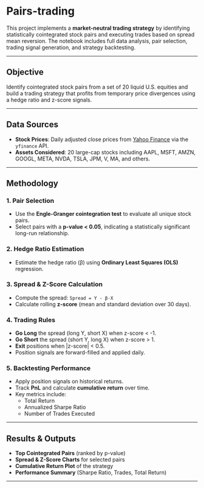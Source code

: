 # Pairs-trading

This project implements a **market-neutral trading strategy** by identifying statistically cointegrated stock pairs and executing trades based on spread mean reversion. The notebook includes full data analysis, pair selection, trading signal generation, and strategy backtesting.

---

## Objective

Identify cointegrated stock pairs from a set of 20 liquid U.S. equities and build a trading strategy that profits from temporary price divergences using a hedge ratio and z-score signals.

---

##  Data Sources

- **Stock Prices**: Daily adjusted close prices from [Yahoo Finance](https://finance.yahoo.com) via the `yfinance` API.
- **Assets Considered**: 20 large-cap stocks including AAPL, MSFT, AMZN, GOOGL, META, NVDA, TSLA, JPM, V, MA, and others.

---

## Methodology

### 1. **Pair Selection**
- Use the **Engle-Granger cointegration test** to evaluate all unique stock pairs.
- Select pairs with a **p-value < 0.05**, indicating a statistically significant long-run relationship.

### 2. **Hedge Ratio Estimation**
- Estimate the hedge ratio (β) using **Ordinary Least Squares (OLS)** regression.

### 3. **Spread & Z-Score Calculation**
- Compute the spread: `Spread = Y - β·X`
- Calculate rolling **z-score** (mean and standard deviation over 30 days).

### 4. **Trading Rules**
- **Go Long** the spread (long Y, short X) when z-score < -1.
- **Go Short** the spread (short Y, long X) when z-score > 1.
- **Exit** positions when |z-score| < 0.5.
- Position signals are forward-filled and applied daily.

### 5. **Backtesting Performance**
- Apply position signals on historical returns.
- Track **PnL** and calculate **cumulative return** over time.
- Key metrics include:
  - Total Return
  - Annualized Sharpe Ratio
  - Number of Trades Executed

---

##  Results & Outputs

- **Top Cointegrated Pairs** (ranked by p-value)
- **Spread & Z-Score Charts** for selected pairs
- **Cumulative Return Plot** of the strategy
- **Performance Summary** (Sharpe Ratio, Trades, Total Return)

---

